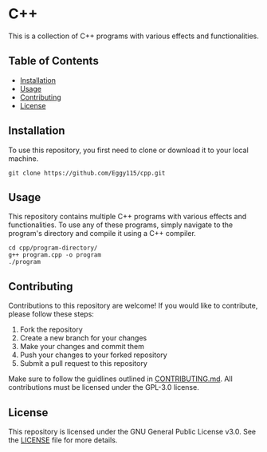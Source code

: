 # C++

This is a collection of C++ programs with various effects and functionalities.

## Table of Contents

* [Installation](#installation)
* [Usage](#usage)
* [Contributing](#contributing)
* [License](#license)

## Installation

To use this repository, you first need to clone or download it to your local machine.

```
git clone https://github.com/Eggy115/cpp.git
```

## Usage

This repository contains multiple C++ programs with various effects and functionalities. To use any of these programs, simply navigate to the program's directory and compile it using a C++ compiler.

```
cd cpp/program-directory/
g++ program.cpp -o program
./program
```

## Contributing

Contributions to this repository are welcome! If you would like to contribute, please follow these steps:

1. Fork the repository
2. Create a new branch for your changes
3. Make your changes and commit them
4. Push your changes to your forked repository
5. Submit a pull request to this repository

Make sure to follow the guidlines outlined in [CONTRIBUTING.md](./CONTRIBUTING.md). All contributions must be licensed under the GPL-3.0 license.

## License

This repository is licensed under the GNU General Public License v3.0. See the [LICENSE](./LICENSE) file for more details.
